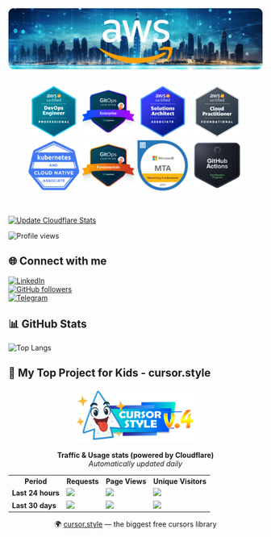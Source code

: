 
  <img src="assets/top_bg_.png" alt="Background">

##

<p align="center">
<img width="104px" src="assets/devops-pro.png">
<img width="104px" src="assets/gitops-ent.png">
<img width="104px" src="assets/solut-assoc.png">
<img width="104px" src="assets/aws-pract.png">
<img width="104px" src="assets/koob.png">
<img width="104px" src="assets/gitops-fund.png">
<img width="104px" src="assets/mta.png">
<img width="104px" src="assets/image.png">
  
</p>

<br/>

[![Update Cloudflare Stats](https://github.com/wonchoe/wonchoe/actions/workflows/main.yml/badge.svg)](https://github.com/wonchoe/wonchoe/actions/workflows/main.yml)

![Profile views](https://komarev.com/ghpvc/?username=wonchoe&label=Profile%20views&color=0e75b6&style=flat)


## 🌐 Connect with me  
[![LinkedIn](https://img.shields.io/badge/LinkedIn-Connect-blue?logo=linkedin&style=for-the-badge)](https://linkedin.com/in/oleksisem/)  
[![GitHub followers](https://img.shields.io/github/followers/wonchoe?label=Follow&logo=github&style=for-the-badge)](https://github.com/wonchoe)  
[![Telegram](https://img.shields.io/badge/Telegram-Contact-blue?logo=telegram&style=for-the-badge)](https://t.me/wonchoe)



## 📊 GitHub Stats  

![Top Langs](https://github-readme-stats.vercel.app/api/top-langs/?username=wonchoe&layout=compact&theme=tokyonight)  


## 🌈 My Top Project for Kids - cursor.style

<p align="center">
  <img src="logo.png" alt="cursor.style logo" width="250"/>
</p>

<p align="center">
  <b>Traffic & Usage stats (powered by Cloudflare)</b><br/>
  <i>Automatically updated daily</i>
</p>

<div align="center">
<!-- CF-STATS:START -->

<table>
  <tr>
    <th>Period</th>
    <th>Requests</th>
    <th>Page Views</th>
    <th>Unique Visitors</th>
  </tr>
  <tr>
    <td><b>Last 24 hours</b></td>
    <td><img src="https://img.shields.io/badge/🌐 1,733,926-1DA1F2?style=for-the-badge"/></td>
    <td><img src="https://img.shields.io/badge/👀 61,133-2ecc71?style=for-the-badge"/></td>
    <td><img src="https://img.shields.io/badge/👥 39,928-f1c40f?style=for-the-badge"/></td>
  </tr>
  <tr>
    <td><b>Last 30 days</b></td>
    <td><img src="https://img.shields.io/badge/🌐 41,499,793-1DA1F2?style=for-the-badge"/></td>
    <td><img src="https://img.shields.io/badge/👀 1,714,755-2ecc71?style=for-the-badge"/></td>
    <td><img src="https://img.shields.io/badge/👥 451,645-f1c40f?style=for-the-badge"/></td>
  </tr>
</table>

<!-- CF-STATS:END -->
</div>
<p align="center">
  🌍 <a href="https://cursor.style">cursor.style</a> — the biggest free cursors library
</p>
